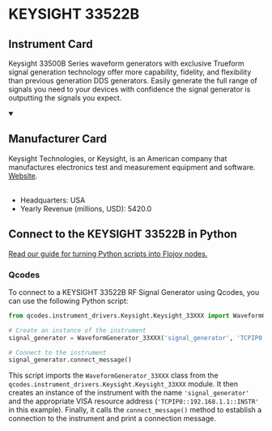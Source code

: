 
# KEYSIGHT 33522B

## Instrument Card

Keysight 33500B Series waveform generators with exclusive Trueform signal generation technology offer more capability, fidelity, and flexibility than previous generation DDS generators. Easily generate the full range of signals you need to your devices with confidence the signal generator is outputting the signals you expect.

<details open>
<summary><h2>Manufacturer Card</h2></summary>
Keysight Technologies, or Keysight, is an American company that manufactures electronics test and measurement equipment and software. <a href=https://www.keysight.com/us/en/home.html>Website</a>.
<br></br>
<ul>
  <li>Headquarters: USA</li>
  <li>Yearly Revenue (millions, USD): 5420.0</li>
</ul>
</details>

## Connect to the KEYSIGHT 33522B in Python

[Read our guide for turning Python scripts into Flojoy nodes.](https://docs.flojoy.ai/custom-nodes/creating-custom-node/)


### Qcodes

To connect to a KEYSIGHT 33522B RF Signal Generator using Qcodes, you can use the following Python script:

```python
from qcodes.instrument_drivers.Keysight.Keysight_33XXX import WaveformGenerator_33XXX

# Create an instance of the instrument
signal_generator = WaveformGenerator_33XXX('signal_generator', 'TCPIP0::192.168.1.1::INSTR')

# Connect to the instrument
signal_generator.connect_message()
```

This script imports the `WaveformGenerator_33XXX` class from the `qcodes.instrument_drivers.Keysight.Keysight_33XXX` module. It then creates an instance of the instrument with the name `'signal_generator'` and the appropriate VISA resource address (`'TCPIP0::192.168.1.1::INSTR'` in this example). Finally, it calls the `connect_message()` method to establish a connection to the instrument and print a connection message.

